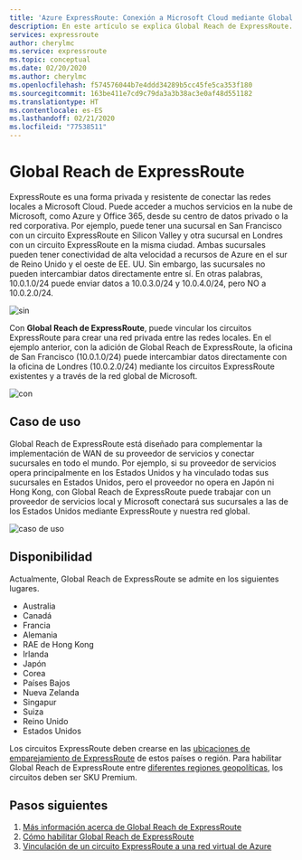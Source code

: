 ```yaml
---
title: 'Azure ExpressRoute: Conexión a Microsoft Cloud mediante Global Reach'
description: En este artículo se explica Global Reach de ExpressRoute.
services: expressroute
author: cherylmc
ms.service: expressroute
ms.topic: conceptual
ms.date: 02/20/2020
ms.author: cherylmc
ms.openlocfilehash: f574576044b7e4ddd34289b5cc45fe5ca353f180
ms.sourcegitcommit: 163be411e7cd9c79da3a3b38ac3e0af48d551182
ms.translationtype: HT
ms.contentlocale: es-ES
ms.lasthandoff: 02/21/2020
ms.locfileid: "77538511"
---
```

# <a name="expressroute-global-reach"></a>Global Reach de ExpressRoute
ExpressRoute es una forma privada y resistente de conectar las redes locales a Microsoft Cloud. Puede acceder a muchos servicios en la nube de Microsoft, como Azure y Office 365, desde su centro de datos privado o la red corporativa. Por ejemplo, puede tener una sucursal en San Francisco con un circuito ExpressRoute en Silicon Valley y otra sucursal en Londres con un circuito ExpressRoute en la misma ciudad. Ambas sucursales pueden tener conectividad de alta velocidad a recursos de Azure en el sur de Reino Unido y el oeste de EE. UU. Sin embargo, las sucursales no pueden intercambiar datos directamente entre sí. En otras palabras, 10.0.1.0/24 puede enviar datos a 10.0.3.0/24 y 10.0.4.0/24, pero NO a 10.0.2.0/24.

![sin][1]

Con **Global Reach de ExpressRoute**, puede vincular los circuitos ExpressRoute para crear una red privada entre las redes locales. En el ejemplo anterior, con la adición de Global Reach de ExpressRoute, la oficina de San Francisco (10.0.1.0/24) puede intercambiar datos directamente con la oficina de Londres (10.0.2.0/24) mediante los circuitos ExpressRoute existentes y a través de la red global de Microsoft. 

![con][2]

## <a name="use-case"></a>Caso de uso
Global Reach de ExpressRoute está diseñado para complementar la implementación de WAN de su proveedor de servicios y conectar sucursales en todo el mundo. Por ejemplo, si su proveedor de servicios opera principalmente en los Estados Unidos y ha vinculado todas sus sucursales en Estados Unidos, pero el proveedor no opera en Japón ni Hong Kong, con Global Reach de ExpressRoute puede trabajar con un proveedor de servicios local y Microsoft conectará sus sucursales a las de los Estados Unidos mediante ExpressRoute y nuestra red global.

![caso de uso][3]

## <a name="availability"></a>Disponibilidad 
Actualmente, Global Reach de ExpressRoute se admite en los siguientes lugares.

* Australia
* Canadá
* Francia
* Alemania
* RAE de Hong Kong
* Irlanda
* Japón
* Corea
* Países Bajos
* Nueva Zelanda
* Singapur
* Suiza
* Reino Unido
* Estados Unidos

Los circuitos ExpressRoute deben crearse en las [ubicaciones de emparejamiento de ExpressRoute](expressroute-locations.md) de estos países o región. Para habilitar Global Reach de ExpressRoute entre [diferentes regiones geopolíticas](expressroute-locations.md), los circuitos deben ser SKU Premium.

## <a name="next-steps"></a>Pasos siguientes
1. [Más información acerca de Global Reach de ExpressRoute](expressroute-faqs.md)
2. [Cómo habilitar Global Reach de ExpressRoute](expressroute-howto-set-global-reach.md)
3. [Vinculación de un circuito ExpressRoute a una red virtual de Azure](expressroute-howto-linkvnet-arm.md)


<!--Image References-->
[1]: ./media/expressroute-global-reach/1.png "diagrama sin Global Reach"
[2]: ./media/expressroute-global-reach/2.png "diagrama con Global Reach"
[3]: ./media/expressroute-global-reach/3.png "caso de uso de global reach"
